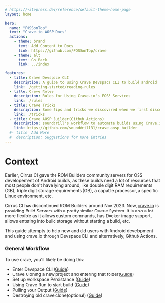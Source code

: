 ```yaml
---
# https://vitepress.dev/reference/default-theme-home-page
layout: home

hero:
  name: "FOSSonTop"
  text: "Crave.io AOSP Docs"
  actions:
    - theme: brand
      text: Add Content to Docs
      link: https://github.com/FOSSonTop/crave
    - theme: alt
      text: Go Back
      link: ../index

features:
  - title: Crave Devspace CLI
    description: A guide to using Crave Devspace CLI to build android
    link: ./getting-started/reading-rules
  - title: Crave Rules
    description: Rules for Using Crave.io's FOSS Services
    link: ./rules
  - title: Crave Tricks
    description: Some tips and tricks we discovered when we first discovered crave
    link: ./tricks
  - title: Crave AOSP Builder(Github Actions)
    description: sounddrill's workflow to automate builds using Crave.io
    link: https://github.com/sounddrill31/crave_aosp_builder
  #- title: Add More
  #  description: Suggestions for More Entries
---
```

<!--mainly crave guide, crave rules, crave debugging tips, crave tricks-->
# Context

Earlier, Cirrus CI gave the ROM Builders community servers for OSS developement of Android builds, as these builds need a lot of resources that most people don't have lying around, like double digit RAM requirements (GB), triple digit storage requirements (GB), a capable processor, a specific Linux environment, etc.

Cirrus CI has discontinued ROM Builders around Nov 2023. Now, [crave.io](https://crave.io) is providing Build Servers with a pretty similar Queue System. It is also a lot more flexible as it allows custom commands, has Docker image support, allows entering into build storage without starting a build, etc.

This guide attempts to help new and old users with Android development and using crave.io through Devspace CLI and alternatively, Github Actions.

### General Workflow

To use crave, you'll likely be doing this:
- Enter Devspace CLI ([Guide](./getting-started/installing-crave.md))
- Crave Cloning a new project and entering that folder([Guide](./getting-started/setting-project.md))
- Set up workspace Persistance ([Guide](./getting-started/more-info.md#craveyaml))
- Using Crave Run to start build ([Guide](./getting-started/building-crave-run.md))
- Pulling your Output ([Guide](./getting-started/pulling-output.md))
- Destroying old crave clone(optional) ([Guide](./getting-started/setting-project.md))
